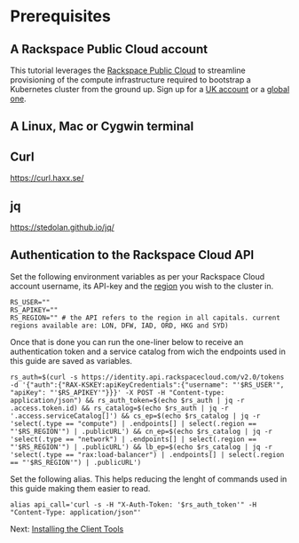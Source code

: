# Prerequisites

## A Rackspace Public Cloud account

This tutorial leverages the [Rackspace Public Cloud](https://www.rackspace.com/openstack/public) to streamline provisioning of the compute infrastructure required to bootstrap a Kubernetes cluster from the ground up. Sign up for a [UK account](https://cart.rackspace.com/en-gb/cloud) or a [global one](https://cart.rackspace.com/cloud).

## A Linux, Mac or Cygwin terminal

## Curl
https://curl.haxx.se/

## jq
https://stedolan.github.io/jq/

## Authentication to the Rackspace Cloud API

Set the following environment variables as per your Rackspace Cloud account username, its API-key and the [region](https://support.rackspace.com/how-to/about-regions) you wish to the cluster in.

```
RS_USER=""
RS_APIKEY=""
RS_REGION="" # the API refers to the region in all capitals. current regions available are: LON, DFW, IAD, ORD, HKG and SYD)
```

Once that is done you can run the one-liner below to receive an authentication token and a service catalog from wich the endpoints used in this guide are saved as variables.

```
rs_auth=$(curl -s https://identity.api.rackspacecloud.com/v2.0/tokens -d '{"auth":{"RAX-KSKEY:apiKeyCredentials":{"username": "'$RS_USER'", "apiKey": "'$RS_APIKEY'"}}}' -X POST -H "Content-type: application/json") && rs_auth_token=$(echo $rs_auth | jq -r .access.token.id) && rs_catalog=$(echo $rs_auth | jq -r '.access.serviceCatalog[]') && cs_ep=$(echo $rs_catalog | jq -r 'select(.type == "compute") | .endpoints[] | select(.region == "'$RS_REGION'") | .publicURL') && cn_ep=$(echo $rs_catalog | jq -r 'select(.type == "network") | .endpoints[] | select(.region == "'$RS_REGION'") | .publicURL') && lb_ep=$(echo $rs_catalog | jq -r 'select(.type == "rax:load-balancer") | .endpoints[] | select(.region == "'$RS_REGION'") | .publicURL')
```

Set the following alias. This helps reducing the lenght of commands used in this guide making them easier to read.

```
alias api_call='curl -s -H "X-Auth-Token: '$rs_auth_token'" -H "Content-Type: application/json"'
```

Next: [Installing the Client Tools](02-client-tools.md)

